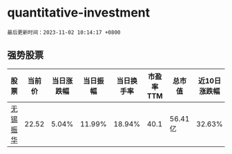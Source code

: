 # quantitative-investment

`最后更新时间：2023-11-02 10:14:17 +0800`

## 强势股票

|股票|当前价|当日涨跌幅|当日振幅|当日换手率|市盈率TTM|总市值|近10日涨跌幅|
|----|----|----|----|----|----|----|----|
|[无锡振华](https://xueqiu.com/S/SH605319)|22.52|5.04%|11.99%|18.94%|40.1|56.41亿|32.63%|
